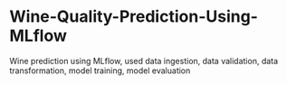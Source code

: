 # Wine-Quality-Prediction-Using-MLflow
Wine prediction using MLflow, used data ingestion, data validation, data transformation, model training, model evaluation
